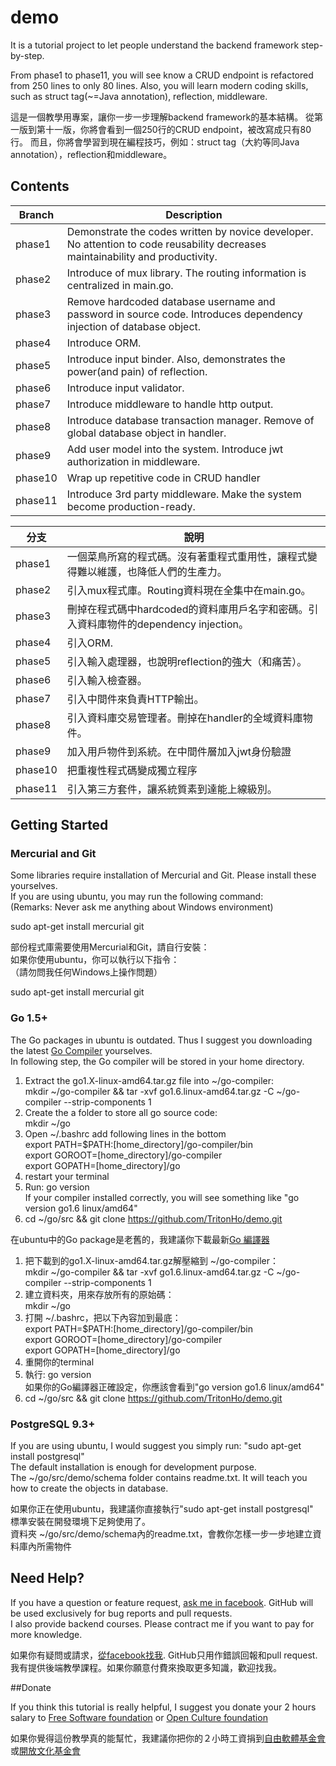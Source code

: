 # demo

It is a tutorial project to let people understand the backend framework step-by-step.

From phase1 to phase11, you will see know a CRUD endpoint is refactored from 250 lines to only 80 lines.
Also, you will learn modern coding skills, such as struct tag(~=Java annotation), reflection, middleware.

這是一個教學用專案，讓你一步一步理解backend framework的基本結構。
從第一版到第十一版，你將會看到一個250行的CRUD endpoint，被改寫成只有80行。
而且，你將會學習到現在編程技巧，例如：struct tag（大約等同Java annotation），reflection和middleware。


## Contents

| Branch | Description |
| -----------|--------|
| phase1 | Demonstrate the codes written by novice developer. No attention to code reusability decreases maintainability and productivity. | 
| phase2 | Introduce of mux library. The routing information is centralized in main.go. | 
| phase3 | Remove hardcoded database username and password in source code. Introduces dependency injection of database object. | 
| phase4 | Introduce ORM. | 
| phase5 | Introduce input binder. Also, demonstrates the power(and pain) of reflection. | 
| phase6 | Introduce input validator. | 
| phase7 | Introduce middleware to handle http output. | 
| phase8 | Introduce database transaction manager. Remove of global database object in handler. | 
| phase9 | Add user model into the system. Introduce jwt authorization in middleware. | 
| phase10 | Wrap up repetitive code in CRUD handler | 
| phase11 | Introduce 3rd party middleware. Make the system become production-ready. | 


| 分支 | 說明 |
| -----------|--------|
| phase1 | 一個菜鳥所寫的程式碼。沒有著重程式重用性，讓程式變得難以維護，也降低人們的生產力。 | 
| phase2 | 引入mux程式庫。Routing資料現在全集中在main.go。 | 
| phase3 | 刪掉在程式碼中hardcoded的資料庫用戶名字和密碼。引入資料庫物件的dependency injection。 | 
| phase4 | 引入ORM. | 
| phase5 | 引入輸入處理器，也說明reflection的強大（和痛苦）。 | 
| phase6 | 引入輸入檢查器。 | 
| phase7 | 引入中間件來負責HTTP輸出。 | 
| phase8 | 引入資料庫交易管理者。刪掉在handler的全域資料庫物件。 | 
| phase9 | 加入用戶物件到系統。在中間件層加入jwt身份驗證 | 
| phase10 | 把重複性程式碼變成獨立程序| 
| phase11 | 引入第三方套件，讓系統質素到達能上線級別。 | 

## Getting Started

### Mercurial and Git

Some libraries require installation of Mercurial and Git. Please install these yourselves.<br />
If you are using ubuntu, you may run the following command:<br />
(Remarks: Never ask me anything about Windows environment)

sudo apt-get install mercurial git

部份程式庫需要使用Mercurial和Git，請自行安裝：<br />
如果你使用ubuntu，你可以執行以下指令：<br />
（請勿問我任何Windows上操作問題）

sudo apt-get install mercurial git

### Go 1.5+

The Go packages in ubuntu is outdated. Thus I suggest you downloading the latest [Go Compiler](https://golang.org/dl/) yourselves.<br />
In following step, the Go compiler will be stored in your home directory.

1. Extract the go1.X-linux-amd64.tar.gz file into ~/go-compiler: <br />
	mkdir ~/go-compiler && tar -xvf go1.6.linux-amd64.tar.gz -C ~/go-compiler --strip-components 1
2. Create the a folder to store all go source code:<br />
	mkdir ~/go
3. Open ~/.bashrc add following lines in the bottom<br />
	export PATH=$PATH:[home_directory]/go-compiler/bin <br />
	export GOROOT=[home_directory]/go-compiler <br />
	export GOPATH=[home_directory]/go <br />
4. restart your terminal
5. Run: go version <br />
	If your compiler installed correctly, you will see something like "go version go1.6 linux/amd64"
6. cd ~/go/src && git clone https://github.com/TritonHo/demo.git

在ubuntu中的Go package是老舊的，我建議你下載最新[Go 編譯器](https://golang.org/dl/)

1. 把下載到的go1.X-linux-amd64.tar.gz解壓縮到 ~/go-compiler：<br />
	mkdir ~/go-compiler && tar -xvf go1.6.linux-amd64.tar.gz -C ~/go-compiler --strip-components 1
2. 建立資料夾，用來存放所有的原始碼：<br />
	mkdir ~/go
3. 打開 ~/.bashrc，把以下內容加到最底：<br />
	export PATH=$PATH:[home_directory]/go-compiler/bin <br />
	export GOROOT=[home_directory]/go-compiler<br />
	export GOPATH=[home_directory]/go<br />
4. 重開你的terminal
5. 執行: go version<br />
	如果你的Go編譯器正確設定，你應該會看到"go version go1.6 linux/amd64"
6. cd ~/go/src && git clone https://github.com/TritonHo/demo.git

### PostgreSQL 9.3+

If you are using ubuntu, I would suggest you simply run: "sudo apt-get install postgresql"<br />
The default installation is enough for development purpose.<br />
The ~/go/src/demo/schema folder contains readme.txt. It will teach you how to create the objects in database.

如果你正在使用ubuntu，我建議你直接執行"sudo apt-get install postgresql"<br />
標準安裝在開發環境下足夠使用了。<br />
資料夾 ~/go/src/demo/schema內的readme.txt，會教你怎樣一步一步地建立資料庫內所需物件

## Need Help?

If you have a question or feature request, [ask me in facebook](https://www.facebook.com/tritonho). GitHub will be used exclusively for bug reports and pull requests.<br />
I also provide backend courses. Please contract me if you want to pay for more knowledge.

如果你有疑問或請求，[從facebook找我](https://www.facebook.com/tritonho). GitHub只用作錯誤回報和pull request.<br />
我有提供後端教學課程。如果你願意付費來換取更多知識，歡迎找我。

##Donate

If you think this tutorial is really helpful, I suggest you donate your 2 hours salary to [Free Software foundation](https://my.fsf.org/donate/) or [Open Culture foundation](http://ocf.tw/donate/)

如果你覺得這份教學真的能幫忙，我建議你把你的２小時工資捐到[自由軟體基金會](https://my.fsf.org/donate/)或[開放文化基金會](http://ocf.tw/donate/)
